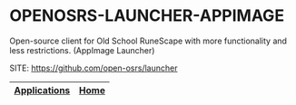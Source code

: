 # OPENOSRS-LAUNCHER-APPIMAGE
 
 Open-source client for Old School RuneScape with more functionality 
 and less restrictions. (AppImage Launcher)
 
 SITE: https://github.com/open-osrs/launcher

 | [Applications](https://portable-linux-apps.github.io/apps.html) | [Home](https://portable-linux-apps.github.io)
 | --- | --- |
